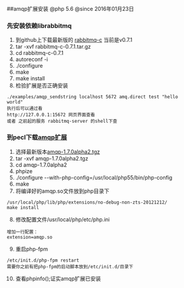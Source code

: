 ##amqp扩展安装
@php    5.6
@since  2016年01月23日

### 先安装依赖librabbitmq
1. 到github上下载最新版的 [rabbitmq-c](https://github.com/alanxz/rabbitmq-c) 当前是v0.7.1
2. tar -xvf rabbitmq-c-0.7.1.tar.gz
3. cd rabbitmq-c-0.7.1
4. autoreconf -i
5. ./configure
6. make
7. make install
8. 检验扩展是否正确安装
```
./examples/amqp_sendstring localhost 5672 amq.direct test "hello world"
执行后可以通过看 
http://127.0.0.1:15672 网页界面查看
或者 之前起的服务 rabbitmq-server 的shell下查
```

### 到pecl下载[amqp扩展](http://pecl.php.net/package/amqp)
1. 选择最新版本[amqp-1.7.0alpha2.tgz](http://pecl.php.net/get/amqp-1.7.0alpha2.tgz)
2. tar -xvf amqp-1.7.0alpha2.tgz
3. cd amqp-1.7.0alpha2
4. phpize
5. ./configure --with-php-config=/usr/local/php55/bin/php-config
6. make
7. 将编译好的amqp.so文件放到php目录下
```
/usr/local/php/lib/php/extensions/no-debug-non-zts-20121212/
make install
````
8. 修改配置文件/usr/local/php/etc/php.ini
```
增加一行配置：
extension=amqp.so
```
9. 重启php-fpm 
```
/etc/init.d/php-fpm restart
需要你之前有把php-fpm的启动脚本放到/etc/init.d/目录下
```
10. 查看phpinfo();证实amqp扩展已安装
